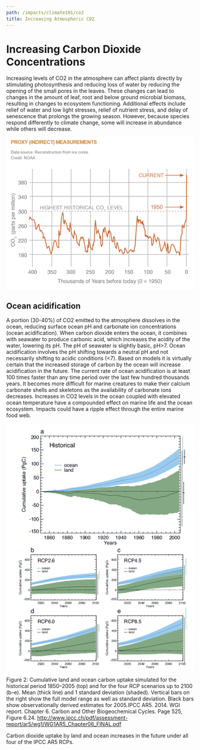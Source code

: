 ```yaml
---
path: /impacts/climate101/co2
title: Increasing Atmospheric CO2
---
```


# Increasing Carbon Dioxide Concentrations

Increasing levels of CO2 in the atmosphere can affect plants directly by stimulating photosynthesis and reducing loss of water by reducing the opening of the small pores in the leaves. These changes can lead to changes in the amount of leaf, root and below ground microbial biomass, resulting in changes to ecosystem functioning. Additional effects include relief of water and low light stresses, relief of nutrient stress, and delay of senescence that prolongs the growing season. However, because species respond differently to climate change, some will increase in abundance while others will decrease.

![CO2 Levels chart](co2-chart1.png 'Figure 1: CO2 levels during the last three glacial cycles, as reconstructed from ice cores.')

## Ocean acidification

A portion (30-40%) of CO2 emitted to the atmosphere dissolves in the ocean, reducing surface ocean pH and carbonate ion concentrations (ocean acidification). When carbon dioxide enters the ocean, it combines with seawater to produce carbonic acid, which increases the acidity of the water, lowering its pH. The pH of seawater is slightly basic, pH>7. Ocean acidification involves the pH shifting towards a neutral pH and not necessarily shifting to acidic conditions (<7). Based on models it is virtually certain that the increased storage of carbon by the ocean will increase acidification in the future. The current rate of ocean acidification is at least 100 times faster than any time period over the last few hundred thousands years. It becomes more difficult for marine creatures to make their calcium carbonate shells and skeletons as the availability of carbonate ions decreases. Increases in CO2 levels in the ocean coupled with elevated ocean temperature have a compounded effect on marine life and the ocean ecosystem. Impacts could have a ripple effect through the entire marine food web.

![CO2 Levels Chart 2](co2-chart2.png)

<figcaption>
Figure 2: Cumulative land and ocean carbon uptake simulated for the historical period 1850–2005 (top) and for the four RCP scenarios up to 2100 (b–e). Mean (thick line) and 1 standard deviation (shaded). Vertical bars on the right show the full model range as well as standard deviation. Black bars show observationally derived estimates for 2005.IPCC AR5. 2014. WGI report. Chapter 6. Carbon and Other Biogeochemical Cycles. Page 525, Figure 6.24.
<a href="http://www.ipcc.ch/pdf/assessment-report/ar5/wg1/WG1AR5_Chapter06_FINAL.pdf" target="_blank" rel="noopener noreferrer">http://www.ipcc.ch/pdf/assessment-report/ar5/wg1/WG1AR5_Chapter06_FINAL.pdf</a>
</figcaption>

Carbon dioxide uptake by land and ocean increases in the future under all four of the IPCC AR5 RCPs.

